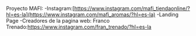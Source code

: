 Proyecto MAFI:
-Instagram:[https://www.instagram.com/mafi_tiendaonline/?hl=es-la](https://www.instagram.com/mafi_aromas/?hl=es-la)
-Landing Page
-Creadores de la pagina web:
Franco Trenado:https://www.instagram.com/fran_trenado/?hl=es-la

